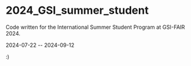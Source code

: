 # 2024_GSI_summer_student

Code written for the International Summer Student Program at GSI-FAIR 2024. 

2024-07-22 -- 2024-09-12

:)
